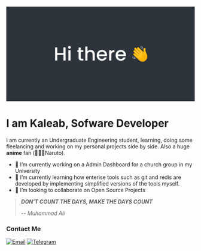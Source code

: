 ![Hi there 👋](/assets/img.png)

# **I am Kaleab, Sofware Developer**

I am currently an Undergraduate Engineering student, learning, doing some fleelancing and working on my personal projects side by side.
Also a huge **anime** fan (🍥🍜🦊Naruto).

- 🔭 I’m currently working on a Admin Dashboard for a church group in my University
- 🌱 I’m currently learning how enterise tools such as git and redis are developed by implementing simplified versions of the tools myself.
- 👯 I’m looking to collaborate on Open Source Projects


> **_DON'T COUNT THE DAYS, MAKE THE DAYS COUNT_**
>
> -- <cite>Muhammad Ali</cite>

### Contact Me

[![Email](https://img.shields.io/badge/Gmail-D14836?style=for-the-badge&logo=gmail&logoColor=white)](mailto:kaleabtadesse49@gmail.com)
[![Telegram](https://img.shields.io/badge/Telegram-2CA5E0?style=for-the-badge&logo=telegram&logoColor=white)](https://t.me/always_do_remember)
